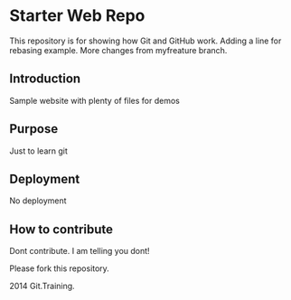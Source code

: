 # Starter Web Repo

This repository is for showing how Git and GitHub work. Adding a line for rebasing example.
More changes from myfreature branch.

## Introduction

Sample website with plenty of files for demos

## Purpose

Just to learn git

## Deployment

No deployment

## How to contribute

Dont contribute. I am telling you dont!

Please fork this repository.

2014 Git.Training.
